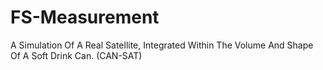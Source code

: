 # FS-Measurement
A Simulation Of A Real Satellite, Integrated Within The Volume And Shape Of A Soft Drink Can. (CAN-SAT)
